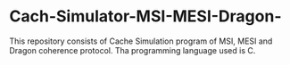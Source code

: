 # Cach-Simulator-MSI-MESI-Dragon-
This repository consists of Cache Simulation program of MSI, MESI and Dragon coherence protocol. Tha programming language used is C.
